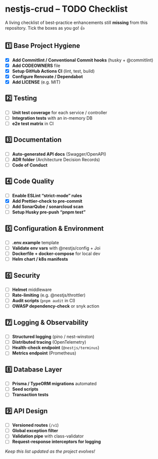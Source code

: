 # nestjs-crud – TODO Checklist

A living checklist of best-practice enhancements still **missing** from
this repository. Tick the boxes as you go! 👍

## 1️⃣ Base Project Hygiene
- [X] **Add Commitlint / Conventional Commit hooks** (husky + @commitlint)
- [X] **Add CODEOWNERS** file
- [X] **Setup GitHub Actions CI** (lint, test, build)
- [X] **Configure Renovate / Dependabot**
- [X] **Add LICENSE** (e.g. MIT)

## 2️⃣ Testing
- [ ] **Unit test coverage** for each service / controller
- [ ] **Integration tests** with an in-memory DB
- [ ] **e2e test matrix** in CI

## 3️⃣ Documentation
- [ ] **Auto-generated API docs** (Swagger/OpenAPI)
- [ ] **ADR folder** (Architecture Decision Records)
- [ ] **Code of Conduct**

## 4️⃣ Code Quality
- [ ] **Enable ESLint “strict-mode” rules**
- [X] **Add Prettier-check to pre-commit**
- [ ] **Add SonarQube / sonarcloud scan**
- [ ] **Setup Husky pre-push “pnpm test”**

## 5️⃣ Configuration & Environment
- [ ] **.env.example** template
- [ ] **Validate env vars** with @nestjs/config + Joi
- [ ] **Dockerfile + docker-compose** for local dev
- [ ] **Helm chart / k8s manifests**

## 6️⃣ Security
- [ ] **Helmet** middleware
- [ ] **Rate-limiting** (e.g. @nestjs/throttler)
- [ ] **Audit scripts** (`pnpm audit` in CI)
- [ ] **OWASP dependency-check** or snyk action

## 7️⃣ Logging & Observability
- [ ] **Structured logging** (pino / nest-winston)
- [ ] **Distributed tracing** (OpenTelemetry)
- [ ] **Health-check endpoint** (`@nestjs/terminus`)
- [ ] **Metrics endpoint** (Prometheus)

## 8️⃣ Database Layer
- [ ] **Prisma / TypeORM migrations** automated
- [ ] **Seed scripts**
- [ ] **Transaction tests**

## 9️⃣ API Design
- [ ] **Versioned routes** (`/v1`)
- [ ] **Global exception filter**
- [ ] **Validation pipe** with class-validator
- [ ] **Request-response interceptors for logging**

_Keep this list updated as the project evolves!_
